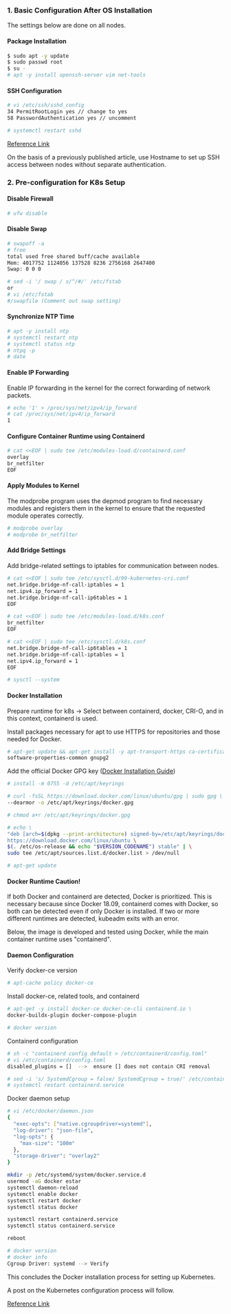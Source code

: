 ### 1. Basic Configuration After OS Installation

The settings below are done on all nodes.

#### Package Installation

```bash
$ sudo apt -y update
$ sudo passwd root
$ su -
# apt -y install openssh-server vim net-tools
```

#### SSH Configuration

```bash
# vi /etc/ssh/sshd_config
34 PermitRootLogin yes // change to yes
58 PasswordAuthentication yes // uncomment

# systemctl restart sshd
```

[Reference Link](https://estar987.tistory.com/135)

On the basis of a previously published article, use Hostname to set up SSH access between nodes without separate authentication.

### 2. Pre-configuration for K8s Setup

#### Disable Firewall

```bash
# ufw disable
```

#### Disable Swap

```bash
# swapoff -a
# free
total used free shared buff/cache available
Mem: 4017752 1124056 137528 8236 2756168 2647400
Swap: 0 0 0

# sed -i '/ swap / s/^/#/' /etc/fstab
or
# vi /etc/fstab
#/swapfile (Comment out swap setting)
```

#### Synchronize NTP Time

```bash
# apt -y install ntp
# systemctl restart ntp
# systemctl status ntp
# ntpq -p
# date
```

#### Enable IP Forwarding

Enable IP forwarding in the kernel for the correct forwarding of network packets.

```bash
# echo '1' > /proc/sys/net/ipv4/ip_forward
# cat /proc/sys/net/ipv4/ip_forward
1
```

#### Configure Container Runtime using Containerd

```bash
# cat <<EOF | sudo tee /etc/modules-load.d/containerd.conf
overlay
br_netfilter
EOF
```

#### Apply Modules to Kernel

The modprobe program uses the depmod program to find necessary modules and registers them in the kernel to ensure that the requested module operates correctly.

```bash
# modprobe overlay
# modprobe br_netfilter
```

#### Add Bridge Settings

Add bridge-related settings to iptables for communication between nodes.

```bash
# cat <<EOF | sudo tee /etc/sysctl.d/99-kubernetes-cri.conf
net.bridge.bridge-nf-call-iptables = 1
net.ipv4.ip_forward = 1
net.bridge.bridge-nf-call-ip6tables = 1
EOF

# cat <<EOF | sudo tee /etc/modules-load.d/k8s.conf
br_netfilter
EOF

# cat <<EOF | sudo tee /etc/sysctl.d/k8s.conf
net.bridge.bridge-nf-call-ip6tables = 1
net.bridge.bridge-nf-call-iptables = 1
net.ipv4.ip_forward = 1
EOF

# sysctl --system
```

#### Docker Installation

Prepare runtime for k8s → Select between containerd, docker, CRI-O, and in this context, containerd is used.

Install packages necessary for apt to use HTTPS for repositories and those needed for Docker.

```bash
# apt-get update && apt-get install -y apt-transport-https ca-certificates curl \
software-properties-common gnupg2
```

Add the official Docker GPG key ([Docker Installation Guide](https://docs.docker.com/engine/install/ubuntu/))

```bash
# install -m 0755 -d /etc/apt/keyrings

# curl -fsSL https://download.docker.com/linux/ubuntu/gpg | sudo gpg \
--dearmor -o /etc/apt/keyrings/docker.gpg

# chmod a+r /etc/apt/keyrings/docker.gpg

# echo \
"deb [arch=$(dpkg --print-architecture) signed-by=/etc/apt/keyrings/docker.gpg] \
https://download.docker.com/linux/ubuntu \
$(. /etc/os-release && echo "$VERSION_CODENAME") stable" | \
sudo tee /etc/apt/sources.list.d/docker.list > /dev/null

# apt-get update
```

#### **Docker Runtime Caution!**

If both Docker and containerd are detected, Docker is prioritized. This is necessary because since Docker 18.09, containerd comes with Docker, so both can be detected even if only Docker is installed. If two or more different runtimes are detected, kubeadm exits with an error.

Below, the image is developed and tested using Docker, while the main container runtime uses "containerd".

#### Daemon Configuration

Verify docker-ce version

```bash
# apt-cache policy docker-ce
```

Install docker-ce, related tools, and containerd

```bash
# apt-get -y install docker-ce docker-ce-cli containerd.io \
docker-buildx-plugin docker-compose-plugin

# docker version
```

Containerd configuration

```bash
# sh -c "containerd config default > /etc/containerd/config.toml"
# vi /etc/containerd/config.toml
disabled_plugins = []  -->  ensure [] does not contain CRI removal

# sed -i 's/ SystemdCgroup = false/ SystemdCgroup = true/' /etc/containerd/config.toml
# systemctl restart containerd.service
```

Docker daemon setup

```bash
# vi /etc/docker/daemon.json
{
  "exec-opts": ["native.cgroupdriver=systemd"],
  "log-driver": "json-file",
  "log-opts": {
    "max-size": "100m"
  },
  "storage-driver": "overlay2"
}
```

```bash
mkdir -p /etc/systemd/system/docker.service.d
usermod -aG docker estar
systemctl daemon-reload
systemctl enable docker
systemctl restart docker
systemctl status docker
```

```bash
systemctl restart containerd.service
systemctl status containerd.service

reboot

# docker version
# docker info
Cgroup Driver: systemd --> Verify
```

This concludes the Docker installation process for setting up Kubernetes.

A post on the Kubernetes configuration process will follow.

[Reference Link](https://estar987.tistory.com/193)